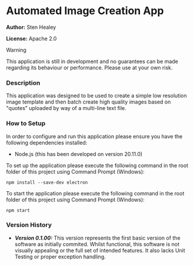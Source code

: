 # Automated Image Creation App

**Author:** Sten Healey

**License:** Apache 2.0

> [!WARNING]
> This application is still in development and no guarantees can be made regarding its behaviour or performance. Please use at your own risk.

### **Description** 
This application was designed to be used to create a simple low resolution image template and then batch create high quality images based on "quotes" uploaded by way of a multi-line text file.

### **How to Setup** 
In order to configure and run this application please ensure you have the following dependencies installed:

* Node.js (this has been developed on version 20.11.0)

To set up the application please execute the following command in the root folder of this project using Command Prompt (Windows):

```shell
npm install --save-dev electron
```

To start the application please execute the following command in the root folder of this project using Command Prompt (Windows):

```shell
npm start
```


### **Version History** 

* **_Version 0.1.00:_** This version represents the first basic version of the software as initially commited. Whilst functional, this software is not visually appealing or the full set of intended features. It also lacks Unit Testing or proper exception handling.

